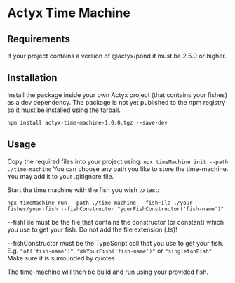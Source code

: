 # Actyx Time Machine

## Requirements

If your project contains a version of @actyx/pond it must be 2.5.0 or higher.

## Installation

Install the package inside your own Actyx project (that contains your fishes) as a dev dependency.
The package is not yet published to the npm registry so it must be installed using the tarball.

`npm install actyx-time-machine-1.0.0.tgz --save-dev`

## Usage

Copy the required files into your project using:
`npx timeMachine init --path ./time-machine`
You can choose any path you like to store the time-machine. You may add it to your .gitignore file.

Start the time machine with the fish you wish to test:

`npx timeMachine run --path ./time-machine --fishFile ./your-fishes/your-fish --fishConstructor "yourFishConstructor('fish-name')"`

--fishFile must be the file that contains the constructor (or constant) which you use to get your fish. Do not add the file extension (.ts)!

--fishConstructor must be the TypeScript call that you use to get your fish. E.g. `"of('fish-name')"`, `"mkYourFish('fish-name')"` or `"singletonFish"`.
Make sure it is surrounded by quotes.

The time-machine will then be build and run using your provided fish.
